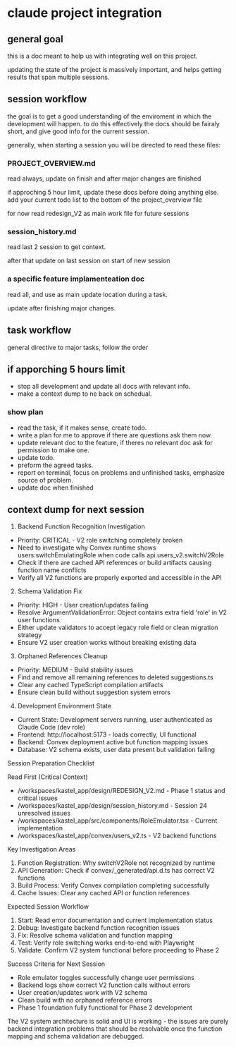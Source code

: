 
# claude project integration #

## general goal ## 

this is a doc meant to help us with integrating well on this project. 

updating the state of the project is massively important, and helps getting results that span multiple sessions.


## session workflow ## 

the goal is to get a good understanding of the enviroment in which the development will happen. to do this effectively the docs should be fairaly short, and give good info for the current session.

generally, when starting a session you will be directed to read these files:

### PROJECT_OVERVIEW.md ###

read always, update on finish and after major changes are finished

if approching 5 hour limit, update these docs before doing anything else. add your current todo list to the bottom of the project_overview file  

for now read redesign_V2 as main work file for future sessions 

### session_history.md ###

read last 2 session to get context.

after that update on last session on start of new session

### a specific feature implamenteation doc ###

read all, and use as main update location during a task.

update after finishing major changes.

## task workflow ## 

general directive to major tasks, follow the order

## if apporching 5 hours limit 

- stop all development and update all docs with relevant info. 
- make a context dump to ne back on schedual. 
### show plan ### 

- read the task, if it makes sense, create todo.
- write a plan for me to approve if there are questions ask them now.
- update relevant doc to the feature, if theres no relevant doc ask for permission to make one.
- update todo.
- preform the agreed tasks. 
- report on terminal, focus on problems and unfinished tasks, emphasize source of problem.
- update doc when finished


## context dump for next session 


  1. Backend Function Recognition Investigation

  - Priority: CRITICAL - V2 role switching completely broken
  - Need to investigate why Convex runtime shows users:switchEmulatingRole when
  code calls api.users_v2.switchV2Role
  - Check if there are cached API references or build artifacts causing function
  name conflicts
  - Verify all V2 functions are properly exported and accessible in the API

  2. Schema Validation Fix

  - Priority: HIGH - User creation/updates failing
  - Resolve ArgumentValidationError: Object contains extra field 'role' in V2 user
  functions
  - Either update validators to accept legacy role field or clean migration
  strategy
  - Ensure V2 user creation works without breaking existing data

  3. Orphaned References Cleanup

  - Priority: MEDIUM - Build stability issues
  - Find and remove all remaining references to deleted suggestions.ts
  - Clear any cached TypeScript compilation artifacts
  - Ensure clean build without suggestion system errors

  4. Development Environment State

  - Current State: Development servers running, user authenticated as Claude Code
  (dev role)
  - Frontend: http://localhost:5173 - loads correctly, UI functional
  - Backend: Convex deployment active but function mapping issues
  - Database: V2 schema exists, user data present but validation failing

  Session Preparation Checklist

  Read First (Critical Context)

  - /workspaces/kastel_app/design/REDESIGN_V2.md - Phase 1 status and critical
  issues
  - /workspaces/kastel_app/design/session_history.md - Session 24 unresolved issues
  - /workspaces/kastel_app/src/components/RoleEmulator.tsx - Current implementation
  - /workspaces/kastel_app/convex/users_v2.ts - V2 backend functions

  Key Investigation Areas

  1. Function Registration: Why switchV2Role not recognized by runtime
  2. API Generation: Check if convex/_generated/api.d.ts has correct V2 functions
  3. Build Process: Verify Convex compilation completing successfully
  4. Cache Issues: Clear any cached API or function references

  Expected Session Workflow

  1. Start: Read error documentation and current implementation status
  2. Debug: Investigate backend function recognition issues
  3. Fix: Resolve schema validation and function mapping
  4. Test: Verify role switching works end-to-end with Playwright
  5. Validate: Confirm V2 system functional before proceeding to Phase 2

  Success Criteria for Next Session

  - Role emulator toggles successfully change user permissions
  - Backend logs show correct V2 function calls without errors
  - User creation/updates work with V2 schema
  - Clean build with no orphaned reference errors
  - Phase 1 foundation fully functional for Phase 2 development

  The V2 system architecture is solid and UI is working - the issues are purely
  backend integration problems that should be resolvable once the function mapping
  and schema validation are debugged.
